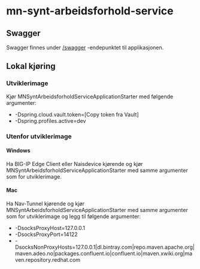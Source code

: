 # mn-synt-arbeidsforhold-service

## Swagger
Swagger finnes under [/swagger](https://mn-synt-arbeidsforhold-service.dev.adeo.no/swagger) -endepunktet til applikasjonen.
 
## Lokal kjøring
  
### Utviklerimage
Kjør MNSyntArbeidsforholdServiceApplicationStarter med følgende argumenter:
 - -Dspring.cloud.vault.token=[Copy token fra Vault]
 - -Dspring.profiles.active=dev
   
### Utenfor utviklerimage
   
#### Windows
Ha BIG-IP Edge Client eller Naisdevice kjørende og kjør MNSyntArbeidsforholdServiceApplicationStarter med samme argumenter som for utviklerimage.
   
#### Mac
Ha Nav-Tunnel kjørende og kjør MNSyntArbeidsforholdServiceApplicationStarter med samme argumenter som for utviklerimage og legg til følgende argumenter:
- -DsocksProxyHost=127.0.0.1
- -DsocksProxyPort=14122
- -DsocksNonProxyHosts=127.0.0.1|dl.bintray.com|repo.maven.apache.org|maven.adeo.no|packages.confluent.io|confluent.io|maven.xwiki.org|maven.repository.redhat.com